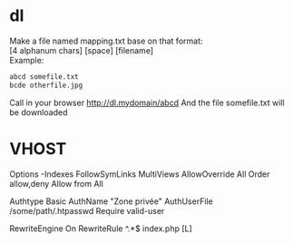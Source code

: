 # dl
Make a file named mapping.txt base on that format:  
[4 alphanum chars] [space] [filename]  
Example:  
```txt
abcd somefile.txt
bcde otherfile.jpg
```
Call in your browser http://dl.mydomain/abcd
And the file somefile.txt will be downloaded

# VHOST
Options -Indexes FollowSymLinks MultiViews
AllowOverride All
Order allow,deny
Allow from All

Authtype Basic
AuthName "Zone privée"
AuthUserFile /some/path/.htpasswd
Require valid-user

RewriteEngine On
RewriteRule ^.*$ index.php [L]

